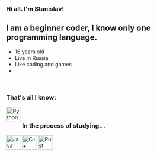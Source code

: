 ### Hi all. I'm Stanislav!

## I am a beginner coder, I know only one programming language.
- 16 years old
- Live in Russia
- Like coding and games
- 
<br />

### That's all I know:

<img align="left" alt="Python" width="40px" src="https://maxford.ru/upload/000/u1/5/d/python-logo-small.png" />

<br />

### In the process of studying...

<img align="left" alt="Java" width="40px" src="https://cdn2.iconfinder.com/data/icons/designer-skills/128/code-programming-java-software-develop-command-language-64.png" />
<img align="left" alt="C++" width="40px" src="https://www.digiseller.ru/preview/307467/p1_1986716_c7d6ef4a.png" />
<img align="left" alt="Rust" width="40px" src="https://chpic.su/_data/stickers/e/emojisit/emojisit_012.webp?v=1687112102" />
